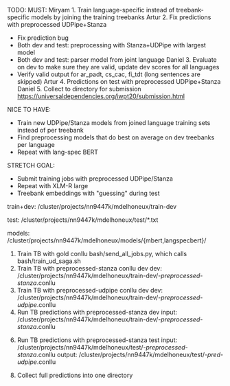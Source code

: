TODO:
MUST:
Miryam 1. Train language-specific instead of treebank-specific models by joining the training treebanks
Artur 2. Fix predictions with preprocessed UDPipe+Stanza
  - Fix prediction bug
  - Both dev and test: preprocessing with Stanza+UDPipe with largest model
  - Both dev and test: parser model from joint language
Daniel 3. Evaluate on dev to make sure they are valid, update dev scores for all languages
  - Verify valid output for ar_padt, cs_cac, fi_tdt (long sentences are skipped)
Artur 4. Predictions on test with preprocessed UDPipe+Stanza
Daniel 5. Collect to directory for submission https://universaldependencies.org/iwpt20/submission.html

NICE TO HAVE:
- Train new UDPipe/Stanza models from joined language training sets instead of per treebank
- Find preprocessing models that do best on average on dev treebanks per language
- Repeat with lang-spec BERT

STRETCH GOAL:
- Submit training jobs with preprocessed UDPipe/Stanza
- Repeat with XLM-R large
- Treebank embeddings with "guessing" during test




train+dev: /cluster/projects/nn9447k/mdelhoneux/train-dev

test: /cluster/projects/nn9447k/mdelhoneux/test/*.txt

models: /cluster/projects/nn9447k/mdelhoneux/models/{mbert,langspecbert}/

1. Train TB with gold conllu
   bash/send_all_jobs.py, which calls bash/train_ud_saga.sh
2. Train TB with preprocessed-stanza conllu dev
	dev: /cluster/projects/nn9447k/mdelhoneux/train-dev/*-preprocessed-stanza*.conllu
3. Train TB with preprocessed-udpipe conllu dev
	dev: /cluster/projects/nn9447k/mdelhoneux/train-dev/*-preprocessed-udpipe*.conllu
4. Run TB predictions with preprocessed-stanza dev
	input: /cluster/projects/nn9447k/mdelhoneux/train-dev/*-preprocessed-stanza*.conllu
<!---
5. Run TB predictions with preprocessed-udpipe dev
	input: /cluster/projects/nn9447k/mdelhoneux/train-dev/*-preprocessed-udpipe*.conllu
--->    
6. Run TB predictions with preprocessed-stanza test
	input: /cluster/projects/nn9447k/mdelhoneux/test/*-preprocessed-stanza*.conllu
	output: /cluster/projects/nn9447k/mdelhoneux/test/*-pred-udpipe*.conllu
<!---
7. Run TB predictions with preprocessed-udpipe test
	input: /cluster/projects/nn9447k/mdelhoneux/test/*-preprocessed-udpipe*.conllu
	output: /cluster/projects/nn9447k/mdelhoneux/test/*-pred-udpipe*.conllu
-->
8. Collect full predictions into one directory

